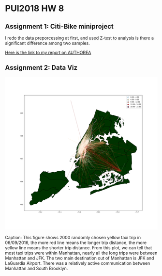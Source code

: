 # PUI2018 HW 8

## Assignment 1: Citi-Bike miniproject

I redo the data preporcessing at first, and used Z-test to analysis is there a significant difference among two samples.

[Here is the link to my report on AUTHOREA](https://www.authorea.com/users/249363/articles/335435-comparing-the-proportion-of-citi-bike-commuters-among-different-age)

## Assignment 2: Data Viz

![viz](viz.png)

Caption: This figure shows 2000 randomly chosen yellow taxi trip in 06/09/2016, the more red line means the longer trip distance, the more yellow line means the shorter trip distance. From this plot, we can tell that most taxi trips were within Manhattan, nearly all the long trips were between Manhattan and JFK. The two main destination out of Manhattan is JFK and LaGuardia Airport. There was a relatively active communication between Manhattan and South Brooklyn.

